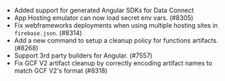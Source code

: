 - Added support for generated Angular SDKs for Data Connect
- App Hosting emulator can now load secret env vars. (#8305)
- Fix webframeworks deployments when using multiple hosting sites in `firebase.json`. (#8314)
- Add a new command to setup a cleanup policy for functions artifacts. (#8268)
- Support 3rd party builders for Angular. (#7557)
- Fix GCF V2 artifact cleanup by correctly encoding artifact names to match GCF V2's format (#8318)
